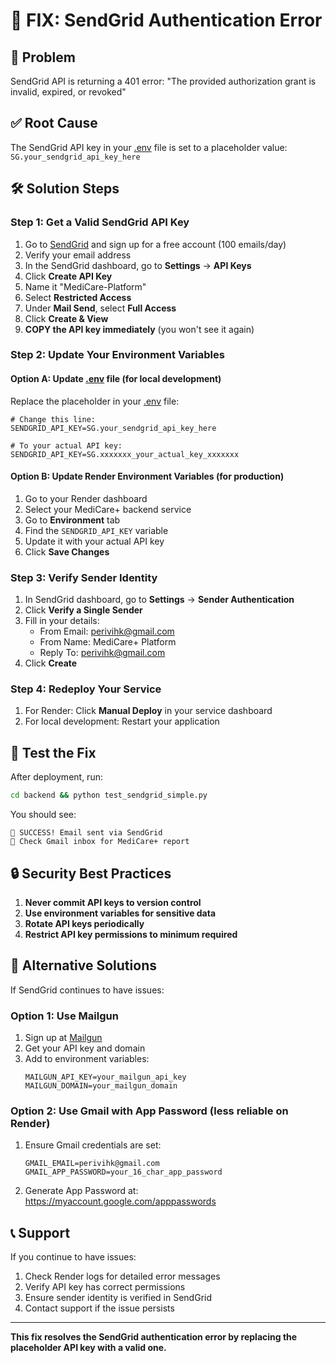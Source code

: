 # 🔧 FIX: SendGrid Authentication Error

## 🎯 Problem
SendGrid API is returning a 401 error: "The provided authorization grant is invalid, expired, or revoked"

## ✅ Root Cause
The SendGrid API key in your [.env](file:///c%3A/Users/Admin/Desktop/MEDI/india-medical-insurance-backend/.env) file is set to a placeholder value: `SG.your_sendgrid_api_key_here`

## 🛠️ Solution Steps

### Step 1: Get a Valid SendGrid API Key

1. Go to [SendGrid](https://sendgrid.com/) and sign up for a free account (100 emails/day)
2. Verify your email address
3. In the SendGrid dashboard, go to **Settings** → **API Keys**
4. Click **Create API Key**
5. Name it "MediCare-Platform"
6. Select **Restricted Access**
7. Under **Mail Send**, select **Full Access**
8. Click **Create & View**
9. **COPY the API key immediately** (you won't see it again)

### Step 2: Update Your Environment Variables

#### Option A: Update [.env](file:///c%3A/Users/Admin/Desktop/MEDI/india-medical-insurance-backend/.env) file (for local development)
Replace the placeholder in your [.env](file:///c%3A/Users/Admin/Desktop/MEDI/india-medical-insurance-backend/.env) file:
```env
# Change this line:
SENDGRID_API_KEY=SG.your_sendgrid_api_key_here

# To your actual API key:
SENDGRID_API_KEY=SG.xxxxxxx_your_actual_key_xxxxxxx
```

#### Option B: Update Render Environment Variables (for production)
1. Go to your Render dashboard
2. Select your MediCare+ backend service
3. Go to **Environment** tab
4. Find the `SENDGRID_API_KEY` variable
5. Update it with your actual API key
6. Click **Save Changes**

### Step 3: Verify Sender Identity

1. In SendGrid dashboard, go to **Settings** → **Sender Authentication**
2. Click **Verify a Single Sender**
3. Fill in your details:
   - From Email: perivihk@gmail.com
   - From Name: MediCare+ Platform
   - Reply To: perivihk@gmail.com
4. Click **Create**

### Step 4: Redeploy Your Service

1. For Render: Click **Manual Deploy** in your service dashboard
2. For local development: Restart your application

## 🧪 Test the Fix

After deployment, run:
```bash
cd backend && python test_sendgrid_simple.py
```

You should see:
```
🎉 SUCCESS! Email sent via SendGrid
📧 Check Gmail inbox for MediCare+ report
```

## 🔒 Security Best Practices

1. **Never commit API keys to version control**
2. **Use environment variables for sensitive data**
3. **Rotate API keys periodically**
4. **Restrict API key permissions to minimum required**

## 🔄 Alternative Solutions

If SendGrid continues to have issues:

### Option 1: Use Mailgun
1. Sign up at [Mailgun](https://www.mailgun.com/)
2. Get your API key and domain
3. Add to environment variables:
   ```
   MAILGUN_API_KEY=your_mailgun_api_key
   MAILGUN_DOMAIN=your_mailgun_domain
   ```

### Option 2: Use Gmail with App Password (less reliable on Render)
1. Ensure Gmail credentials are set:
   ```
   GMAIL_EMAIL=perivihk@gmail.com
   GMAIL_APP_PASSWORD=your_16_char_app_password
   ```
2. Generate App Password at: https://myaccount.google.com/apppasswords

## 📞 Support

If you continue to have issues:
1. Check Render logs for detailed error messages
2. Verify API key has correct permissions
3. Ensure sender identity is verified in SendGrid
4. Contact support if the issue persists

---
**This fix resolves the SendGrid authentication error by replacing the placeholder API key with a valid one.**